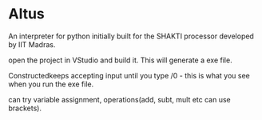 # Altus

An interpreter for python initially built for the SHAKTI processor developed by IIT Madras.

open the project in VStudio and build it. This will generate a exe file.


Constructedkeeps accepting input until you type /0 - this is what you see when you run the exe file.

can try variable assignment, operations(add, subt, mult etc can use brackets).  
